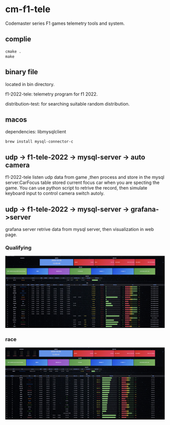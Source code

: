 # cm-f1-tele
Codemaster series F1 games telemetry tools and system.

## complie

```
cmake .
make
```

## binary file

located in bin directory.

f1-2022-tele: telemetry program for f1 2022.

distribution-test: for searching suitable random distribution.

## macos

dependencies: libmysqlclient

```
brew install mysql-connector-c
```

## udp -> f1-tele-2022 -> mysql-server -> auto camera

f1-2022-tele listen udp data from game ,then process and store in the mysql server.CarFocus table stored current focus car when you are specting the game. You can use python script to retrive the record, then simulate keyboard input to control camera switch autoly. 

## udp -> f1-tele-2022 -> mysql-server -> grafana->server

grafana server retrive data from mysql server, then visualization in web page.

### Qualifying

![Qualifying](./pic/grafana-quali.jpeg)
### race

![race](./pic/grafana-race.jpeg)



